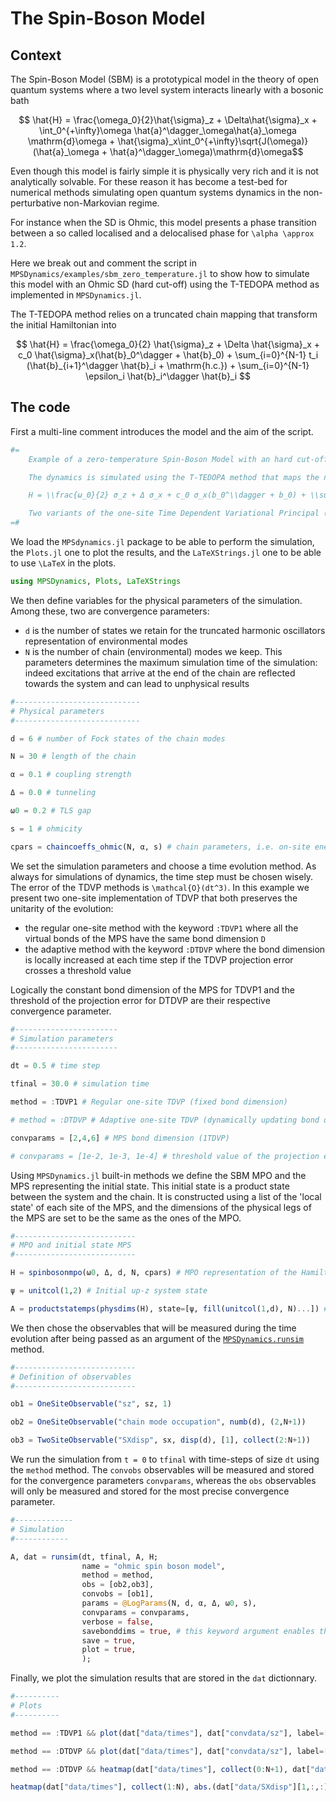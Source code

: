 # The Spin-Boson Model

## Context

The Spin-Boson Model (SBM) is a prototypical model in the theory of open quantum systems where a two level system interacts linearly with a bosonic bath

```math
	\hat{H} = \frac{\omega_0}{2}\hat{\sigma}_z + \Delta\hat{\sigma}_x + \int_0^{+\infty}\omega \hat{a}^\dagger_\omega\hat{a}_\omega \mathrm{d}\omega + \hat{\sigma}_x\int_0^{+\infty}\sqrt{J(\omega)}(\hat{a}_\omega + \hat{a}^\dagger_\omega)\mathrm{d}\omega
```
Even though this model is fairly simple it is physically very rich and it is not analytically solvable. For these reason it has become a test-bed for numerical methods simulating open quantum systems dynamics in the non-perturbative non-Markovian regime.

For instance when the SD is Ohmic, this model presents a phase transition between a so called localised and a delocalised phase for ``\alpha \approx 1.2``.

Here we break out and comment the script in `MPSDynamics/examples/sbm_zero_temperature.jl` to show how to simulate this model with an Ohmic SD (hard cut-off) using the T-TEDOPA method as implemented in `MPSDynamics.jl`.

The T-TEDOPA method relies on a truncated chain mapping that transform the initial Hamiltonian into
```math
	\hat{H} = \frac{\omega_0}{2} \hat{\sigma}_z + \Delta \hat{\sigma}_x + c_0 \hat{\sigma}_x(\hat{b}_0^\dagger + \hat{b}_0) + \sum_{i=0}^{N-1} t_i (\hat{b}_{i+1}^\dagger \hat{b}_i + \mathrm{h.c.}) + \sum_{i=0}^{N-1} \epsilon_i \hat{b}_i^\dagger \hat{b}_i 
```
## The code

First a multi-line comment introduces the model and the aim of the script.
```julia
#=
    Example of a zero-temperature Spin-Boson Model with an hard cut-off Ohmic spectral density J(ω) = 2αω when ω < ωc and 0 otherwise

    The dynamics is simulated using the T-TEDOPA method that maps the normal modes environment into a non-uniform tight-binding chain.

    H = \\frac{ω_0}{2} σ_z + Δ σ_x + c_0 σ_x(b_0^\\dagger + b_0) + \\sum_{i=0}^{N-1} t_i (b_{i+1}^\\dagger b_i +h.c.) + \\sum_{i=0}^{N-1} ϵ_i b_i^\\dagger b_i 

    Two variants of the one-site Time Dependent Variational Principal (TDVP) are presented for the time evolution of the quantum state.
=#
```
We load the `MPSdynamics.jl` package to be able to perform the simulation, the `Plots.jl` one to plot the results, and the `LaTeXStrings.jl` one to be able to use ``\LaTeX`` in the plots.
```julia
using MPSDynamics, Plots, LaTeXStrings
```
We then define variables for the physical parameters of the simulation.
Among these, two are convergence parameters:

*  `d` is the number of states we retain for the truncated harmonic oscillators representation of environmental modes 
* `N` is the number of chain (environmental) modes we keep. This parameters determines the maximum simulation time of the simulation: indeed excitations that arrive at the end of the chain are reflected towards the system and can lead to unphysical results

```julia
#----------------------------
# Physical parameters
#----------------------------

d = 6 # number of Fock states of the chain modes

N = 30 # length of the chain

α = 0.1 # coupling strength

Δ = 0.0 # tunneling 

ω0 = 0.2 # TLS gap

s = 1 # ohmicity

cpars = chaincoeffs_ohmic(N, α, s) # chain parameters, i.e. on-site energies ϵ_i, hopping energies t_i, and system-chain coupling c_0
```

We set the simulation parameters and choose a time evolution method.
As always for simulations of dynamics, the time step must be chosen wisely. The error of the TDVP methods is ``\mathcal{O}(dt^3)``.
In this example we present two one-site implementation of TDVP that both preserves the unitarity of the evolution:

* the regular one-site method with the keyword `:TDVP1` where all the virtual bonds of the MPS have the same bond dimension ``D``
* the adaptive method with the keyword `:DTDVP` where the bond dimension is locally increased at each time step if the TDVP projection error crosses a threshold value

Logically the constant bond dimension of the MPS for TDVP1 and the threshold of the projection error for DTDVP are their respective convergence parameter. 
```julia
#-----------------------
# Simulation parameters
#-----------------------

dt = 0.5 # time step

tfinal = 30.0 # simulation time

method = :TDVP1 # Regular one-site TDVP (fixed bond dimension)

# method = :DTDVP # Adaptive one-site TDVP (dynamically updating bond dimension)

convparams = [2,4,6] # MPS bond dimension (1TDVP)

# convparams = [1e-2, 1e-3, 1e-4] # threshold value of the projection error (DTDVP)
```
Using `MPSDynamics.jl` built-in methods we define the SBM MPO and the MPS representing the initial state.
This initial state is a product state between the system and the chain. It is constructed using a list of the 'local state' of each site of the MPS, and the dimensions of the physical legs of the MPS are set to be the same as the ones of the MPO.

```julia
#---------------------------
# MPO and initial state MPS
#---------------------------

H = spinbosonmpo(ω0, Δ, d, N, cpars) # MPO representation of the Hamiltonian

ψ = unitcol(1,2) # Initial up-z system state 

A = productstatemps(physdims(H), state=[ψ, fill(unitcol(1,d), N)...]) # MPS representation of |ψ>|Vacuum>
```
We then chose the observables that will be measured during the time evolution after being passed as an argument of the [`MPSDynamics.runsim`](@ref) method.

```julia
#---------------------------
# Definition of observables
#---------------------------

ob1 = OneSiteObservable("sz", sz, 1)

ob2 = OneSiteObservable("chain mode occupation", numb(d), (2,N+1))

ob3 = TwoSiteObservable("SXdisp", sx, disp(d), [1], collect(2:N+1))
```
We run the simulation from `t = 0` to `tfinal` with time-steps of size `dt` using the `method` method.
The `convobs` observables will be measured and stored for the convergence parameters `convparams`, whereas the `obs` observables will only be measured and stored for the most precise convergence parameter.

```julia
#-------------
# Simulation
#------------

A, dat = runsim(dt, tfinal, A, H;
                name = "ohmic spin boson model",
                method = method,
                obs = [ob2,ob3],
                convobs = [ob1],
                params = @LogParams(N, d, α, Δ, ω0, s),
                convparams = convparams,
                verbose = false,
                savebonddims = true, # this keyword argument enables the bond dimension at each time step to be saved when using DTDVP
                save = true,
                plot = true,
                );
```
Finally, we plot the simulation results that are stored in the `dat` dictionnary.

```julia
#----------
# Plots
#----------

method == :TDVP1 && plot(dat["data/times"], dat["convdata/sz"], label=["Dmax = 2" "Dmax = 4" "Dmax = 6"], xlabel=L"t",ylabel=L"\sigma_z")

method == :DTDVP && plot(dat["data/times"], dat["convdata/sz"], label=["p = 1e-2" "p = 1e-3" "p = 1e-4"], xlabel=L"t",ylabel=L"\sigma_z") 

method == :DTDVP && heatmap(dat["data/times"], collect(0:N+1), dat["data/bonddims"], xlabel=L"t",ylabel="bond index")

heatmap(dat["data/times"], collect(1:N), abs.(dat["data/SXdisp"][1,:,:]), xlabel=L"t",ylabel="chain mode")
```
